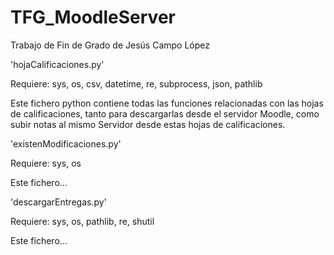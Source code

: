# TFG_MoodleServer
Trabajo de Fin de Grado de Jesús Campo López

'hojaCalificaciones.py'

Requiere: sys, os, csv, datetime, re, subprocess, json, pathlib

Este fichero python contiene todas las funciones relacionadas con las hojas de calificaciones, tanto para descargarlas desde el servidor Moodle,
como subir notas al mismo Servidor desde estas hojas de calificaciones.


'existenModificaciones.py'

Requiere: sys, os

Este fichero...

'descargarEntregas.py'

Requiere: sys, os, pathlib, re, shutil

Este fichero...


